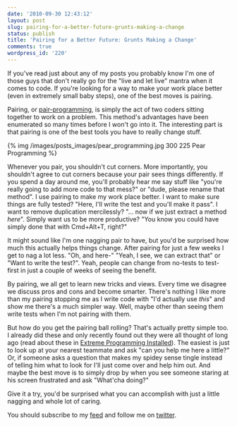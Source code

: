 ```yaml
---
date: '2010-09-30 12:43:12'
layout: post
slug: pairing-for-a-better-future-grunts-making-a-change
status: publish
title: 'Pairing for a Better Future: Grunts Making a Change'
comments: true
wordpress_id: '220'
---
```


If you've read just about any of my posts you probably know I'm one of those guys that don't really go for the "live and let live" mantra when it comes to code. If you're looking for a way to make your work place better (even in extremely small baby steps), one of the best moves is pairing.

Pairing, or [pair-programming](http://en.wikipedia.org/wiki/Pair_programming), is simply the act of two coders sitting together to work on a problem. This method's advantages have been enumerated so many times before I won't go into it. The interesting part is that pairing is one of the best tools you have to really change stuff.

{% img /images/posts_images/pear_programming.jpg 300 225 Pear Programming %}

Whenever you pair, you shouldn't cut corners. More importantly, you shouldn't agree to cut corners because your pair sees things differently. If you spend a day around me, you'll probably hear me say stuff like "you're really going to add more code to that mess?" or "dude, please rename that method". I use pairing to make my work place better. I want to make sure things are fully tested? "Here, I'll write the test and you'll make it pass". I want to remove duplication mercilessly? "... now if we just extract a method _here_". Simply want us to be more productive? "You know you could have simply done that with Cmd+Alt+T, right?"

It might sound like I'm one nagging pair to have, but you'd be surprised how much this actually helps things change. After pairing for just a few weeks I get to nag a lot less. "Oh, and here-" "Yeah, I see, we can extract that" or "Want to write the test?". Yeah, people can change from no-tests to test-first in just a couple of weeks of seeing the benefit.

By pairing, we all get to learn new tricks and views. Every time we disagree we discuss pros and cons and become smarter. There's nothing I like more than my pairing stopping me as I write code with "I'd actually use _this_" and show me there's a much simpler way. Well, maybe other than seeing them write tests when I'm not pairing with them.

But how do you get the pairing ball rolling? That's actually pretty simple too. I already did these and only recently found out they were all thought of long ago (read about these in [Extreme Programming Installed](http://www.amazon.com/gp/product/0201708426?ie=UTF8&tag=thcodu02-20&linkCode=as2&camp=1789&creative=9325&creativeASIN=0201708426)<img src="http://www.assoc-amazon.com/e/ir?t=thcodu02-20&l=as2&o=1&a=0201708426" style="width: 0; height: 0; display: none; border: none !important;">). The easiest is just to look up at your nearest teammate and ask "can you help me here a little?" Or, if someone asks a question that makes my spidey sense tingle instead of telling him what to look for I'll just come over and help him out. And maybe the best move is to simply drop by when you see someone staring at his screen frustrated and ask "What'cha doing?"

Give it a try, you'd be surprised what you can accomplish with just a little nagging and whole lot of caring.

You should subscribe to my [feed](http://feeds.feedburner.com/TheCodeDump) and follow me on [twitter](http://twitter.com/avivby).
